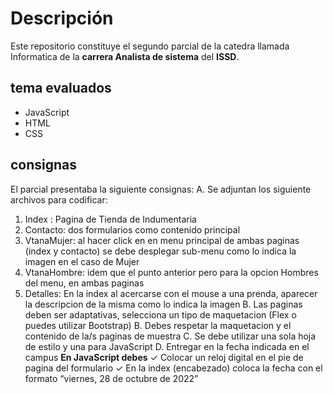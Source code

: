 # Descripción
Este repositorio constituye el segundo parcial de la catedra llamada Informatica 
de la **carrera Analista de sistema** del **ISSD**.
## tema evaluados
- JavaScript
- HTML
- CSS
## consignas
El parcial presentaba la siguiente consignas: 
A. Se adjuntan los siguiente archivos para codificar:
1. Index : Pagina de Tienda de Indumentaria
2. Contacto: dos formularios como contenido principal
3. VtanaMujer: al hacer click en en menu principal de ambas paginas (index y
contacto) se debe desplegar sub-menu como lo indica la imagen en el caso de
Mujer
4. VtanaHombre: idem que el punto anterior pero para la opcion Hombres del menu,
en ambas paginas
5. Detalles: En la index al acercarse con el mouse a una prenda, aparecer la
descripcion de la misma como lo indica la imagen
B. Las paginas deben ser adaptativas, selecciona un tipo de maquetacion (Flex o puedes utilizar Bootstrap)
B. Debes respetar la maquetacion y el contenido de la/s paginas de muestra
C. Se debe utilizar una sola hoja de estilo y una para JavaScript
D. Entregar en la fecha indicada en el campus
**En JavaScript debes**
✓ Colocar un reloj digital en el pie de pagina del formulario
✓ En la index (encabezado) coloca la fecha con el formato “viernes, 28 de octubre de 2022”

